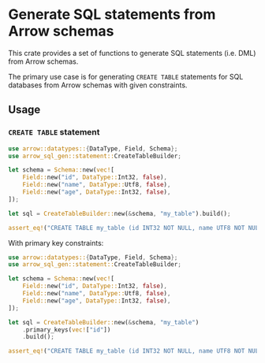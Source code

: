 # Generate SQL statements from Arrow schemas

This crate provides a set of functions to generate SQL statements (i.e. DML) from Arrow schemas.

The primary use case is for generating `CREATE TABLE` statements for SQL databases from Arrow schemas with given constraints.

## Usage

### `CREATE TABLE` statement
```rust
use arrow::datatypes::{DataType, Field, Schema};
use arrow_sql_gen::statement::CreateTableBuilder;

let schema = Schema::new(vec![
    Field::new("id", DataType::Int32, false),
    Field::new("name", DataType::Utf8, false),
    Field::new("age", DataType::Int32, false),
]);

let sql = CreateTableBuilder::new(&schema, "my_table").build();

assert_eq!("CREATE TABLE my_table (id INT32 NOT NULL, name UTF8 NOT NULL, age INT32 NOT NULL)", sql);
```

With primary key constraints:
```rust
use arrow::datatypes::{DataType, Field, Schema};
use arrow_sql_gen::statement::CreateTableBuilder;

let schema = Schema::new(vec![
    Field::new("id", DataType::Int32, false),
    Field::new("name", DataType::Utf8, false),
    Field::new("age", DataType::Int32, false),
]);

let sql = CreateTableBuilder::new(&schema, "my_table")
    .primary_keys(vec!["id"])
    .build();

assert_eq!("CREATE TABLE my_table (id INT32 NOT NULL, name UTF8 NOT NULL, age INT32 NOT NULL, PRIMARY KEY (id))", sql);
```